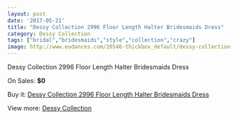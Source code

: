 ```yaml
---
layout: post
date: '2017-05-21'
title: "Dessy Collection 2996 Floor Length Halter Bridesmaids Dress"
category: Dessy Collection
tags: ["bridal","bridesmaids","style","collection","crazy"]
image: http://www.eudances.com/20546-thickbox_default/dessy-collection-2996-floor-length-halter-bridesmaids-dress.jpg
---
```

Dessy Collection 2996 Floor Length Halter Bridesmaids Dress

On Sales: **$0**
<a href="https://www.eudances.com/en/dessy-collection/6175-dessy-collection-2996-floor-length-halter-bridesmaids-dress.html"><amp-img layout="responsive" width="600" height="600" src="//www.eudances.com/20546-thickbox_default/dessy-collection-2996-floor-length-halter-bridesmaids-dress.jpg" alt="Dessy Collection 2996 Floor Length Halter Bridesmaids Dress 0" /></a>
<a href="https://www.eudances.com/en/dessy-collection/6175-dessy-collection-2996-floor-length-halter-bridesmaids-dress.html"><amp-img layout="responsive" width="600" height="600" src="//www.eudances.com/20547-thickbox_default/dessy-collection-2996-floor-length-halter-bridesmaids-dress.jpg" alt="Dessy Collection 2996 Floor Length Halter Bridesmaids Dress 1" /></a>

Buy it: [Dessy Collection 2996 Floor Length Halter Bridesmaids Dress](https://www.eudances.com/en/dessy-collection/6175-dessy-collection-2996-floor-length-halter-bridesmaids-dress.html "Dessy Collection 2996 Floor Length Halter Bridesmaids Dress")

View more: [Dessy Collection](https://www.eudances.com/en/60-Dessy-Collection "Dessy Collection")